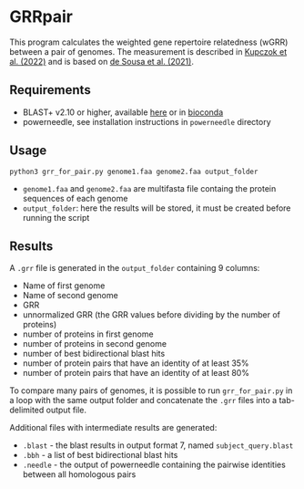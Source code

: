 # GRRpair

This program calculates the weighted gene repertoire relatedness (wGRR) between a pair of genomes. The measurement is described in [Kupczok et al. (2022)](https://doi.org/10.1101/2022.06.30.498228) and is based on [de Sousa et al. (2021)](https://doi.org/10.1093/molbev/msab044).

## Requirements
- BLAST+ v2.10 or higher, available [here](https://blast.ncbi.nlm.nih.gov/Blast.cgi?PAGE_TYPE=BlastDocs&DOC_TYPE=Download) or in [bioconda](https://anaconda.org/bioconda/blast)
- powerneedle, see installation instructions in ``powerneedle`` directory

## Usage
```
python3 grr_for_pair.py genome1.faa genome2.faa output_folder
```
- ``genome1.faa`` and ``genome2.faa`` are multifasta file containg the protein sequences of each genome
- ``output_folder``: here the results will be stored, it must be created before running the script

## Results

A ``.grr`` file is generated in the ``output_folder`` containing 9 columns:
- Name of first genome
- Name of second genome
- GRR
- unnormalized GRR (the GRR values before dividing by the number of proteins)
- number of proteins in first genome
- number of proteins in second genome
- number of best bidirectional blast hits
- number of protein pairs that have an identity of at least 35%
- number of protein pairs that have an identity of at least 80%

To compare many pairs of genomes, it is possible to run ``grr_for_pair.py`` in a loop with the same output folder and concatenate the ``.grr`` files into a tab-delimited output file.

Additional files with intermediate results are generated:
- ``.blast`` - the blast results in output format 7, named ``subject_query.blast``
- ``.bbh`` - a list of best bidirectional blast hits
- ``.needle`` - the output of powerneedle containing the pairwise identities between all homologous pairs
